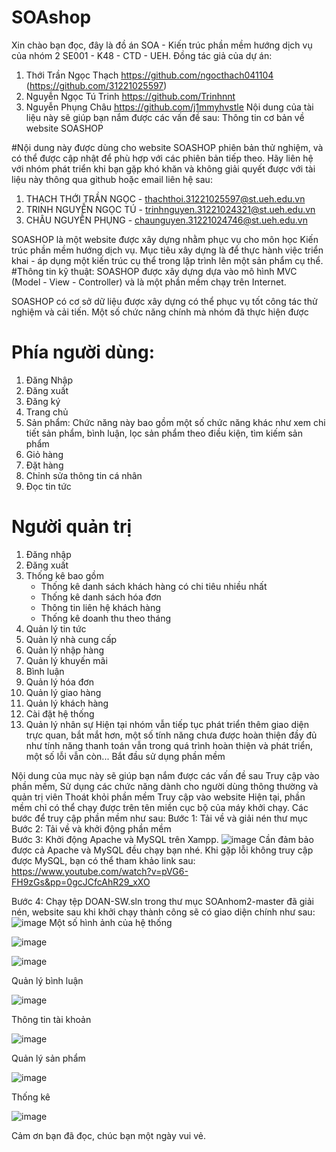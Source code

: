# SOAshop
Xin chào bạn đọc, đây là đồ án SOA - Kiến trúc phần mềm hướng dịch vụ của nhóm 2 SE001 - K48 - CTD - UEH. 
Đồng tác giả của dự án: 
1. Thới Trần Ngọc Thạch https://github.com/ngocthach041104 (https://github.com/31221025597)
2. Nguyễn Ngọc Tú Trinh https://github.com/Trinhnnt
3. Nguyễn Phụng Châu https://github.com/j1mmyhvstle
Nội dung của tài liệu này sẽ giúp bạn nắm được các vấn đề sau:
Thông tin cơ bản về website SOASHOP

#Nội dung này được dùng cho website SOASHOP phiên bản thử nghiệm, và có thể được cập nhật để phù hợp với các phiên bản tiếp theo. Hãy liên hệ với nhóm phát triển khi bạn gặp khó khăn và không giải quyết được với tài liệu này thông qua github hoặc email liên hệ sau:
1. THẠCH THỚI TRẦN NGỌC - thachthoi.31221025597@st.ueh.edu.vn
2. TRINH NGUYỄN NGỌC TÚ - trinhnguyen.31221024321@st.ueh.edu.vn
3. CHÂU NGUYỄN PHỤNG - chaunguyen.31221024746@st.ueh.edu.vn

SOASHOP là một website được xây dựng nhằm phục vụ cho môn học Kiến trúc phần mềm hướng dịch vụ. Mục tiêu xây dựng là để thực hành việc triển khai - áp dụng một kiến trúc cụ thể trong lập trình lên một sản phẩm cụ thể.
#Thông tin kỹ thuật:
SOASHOP được xây dựng dựa vào mô hình MVC (Model - View - Controller) và là một phần mềm chạy trên Internet.

SOASHOP có cơ sở dữ liệu được xây dựng có thể phục vụ tốt công tác thử nghiệm và cải tiến. 
Một số chức năng chính mà nhóm đã thực hiện được 
# Phía người dùng:
1. Đăng Nhập
2. Đăng xuất
3. Đăng ký
4. Trang chủ
5. Sản phẩm: Chức năng này bao gồm một số chức năng khác như xem chi tiết sản phẩm, bình luận, lọc sản phẩm theo điều kiện, tìm kiếm sản phẩm
6. Giỏ hàng
7. Đặt hàng
8. Chỉnh sửa thông tin cá nhân
9. Đọc tin tức
# Người quản trị
1. Đăng nhập
2. Đăng xuất
3. Thống kê bao gồm
   + Thống kê danh sách khách hàng có chi tiêu nhiều nhất
   + Thống kê danh sách hóa đơn
   + Thông tin liên hệ khách hàng
   + Thống kê doanh thu theo tháng
4. Quản lý tin tức
5. Quản lý nhà cung cấp
6. Quản lý nhập hàng
7. Quản lý khuyến mãi
8. Bình luận
9. Quản lý hóa đơn
10. Quản lý giao hàng
11. Quản lý khách hàng
12. Cài đặt hệ thống
13. Quản lý nhân sự
Hiện tại nhóm vẫn tiếp tục phát triển thêm giao diện trực quan, bắt mắt hơn, một số tính năng chưa được hoàn thiện đầy đủ như tính năng thanh toán vẫn trong quá trình hoàn thiện và phát triển, một số lỗi vẫn còn...
Bắt đầu sử dụng phần mềm

Nội dung của mục này sẽ giúp bạn nắm được các vấn đề sau
Truy cập vào phần mềm,
Sử dụng các chức năng dành cho người dùng thông thường và quản trị viên
Thoát khỏi phần mềm
Truy cập vào website
Hiện tại, phần mềm chỉ có thể chạy được trên tên miền cục bộ của máy khởi chạy. Các bước để truy cập phần mềm như sau:
Bước 1: Tải về và giải nén thư mục 
Bước 2: Tải về và khởi động phần mềm        
Bước 3: Khởi động Apache và MySQL trên Xampp.
![image](https://github.com/user-attachments/assets/af061cb6-8bf4-4db9-9e78-1413cbb5e96a)
Cần đảm bảo được cả Apache và MySQL đều chạy bạn nhé. 
Khi gặp lỗi không truy cập được MySQL, bạn có thể tham khảo link sau: https://www.youtube.com/watch?v=pVG6-FH9zGs&pp=0gcJCfcAhR29_xXO

Bước 4: Chạy tệp DOAN-SW.sln trong thư mục SOAnhom2-master đã giải nén, website sau khi khởi chạy thành công sẽ có giao diện chính như sau:
![image](https://github.com/user-attachments/assets/40e13197-a2af-4067-8329-79f34911e64c)
Một số hình ảnh của hệ thống 

![image](https://github.com/user-attachments/assets/2d34a56d-efd9-48e3-90e0-74540a83e32b)

![image](https://github.com/user-attachments/assets/6c3c53a6-14dd-4f4b-a1c8-f9aedfafdcee)

Quản lý bình luận

![image](https://github.com/user-attachments/assets/95bb7067-f901-4567-8ff4-e22238cee3e4)

Thông tin tài khoản 

![image](https://github.com/user-attachments/assets/3e621a12-917d-4609-993b-523a32745ddc)

Quản lý sản phẩm 

![image](https://github.com/user-attachments/assets/c6409b7d-7193-4493-a711-6db8a5940c2e)

Thống kê

![image](https://github.com/user-attachments/assets/ab316662-6005-4481-a367-3d1f010998c4)

Cảm ơn bạn đã đọc, chúc bạn một ngày vui vẻ. 
